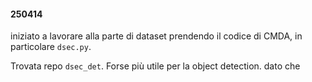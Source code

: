 #### 250414
iniziato a lavorare alla parte di dataset prendendo il codice di CMDA, in particolare `dsec.py`. 

Trovata repo `dsec_det`. Forse più utile per la object detection. dato che 

